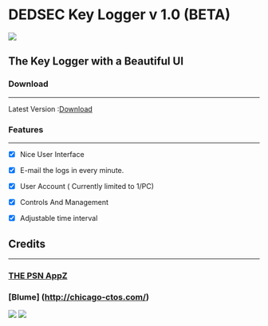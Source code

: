 # DEDSEC Key Logger v 1.0 (BETA)
![](http://i.imgur.com/60LYyEh.jpg)
## The Key Logger with a Beautiful UI

### Download
-------------

Latest Version :[Download]( https://github.com/PSNAppz/KeyLogger/releases/tag/v1.1a-beta)

### Features 
--------------------
- [x] Nice User Interface 
- [x] E-mail the logs in every minute.
- [x] User Account ( Currently limited to 1/PC)
- [X] Controls And Management
- [X] Adjustable time interval


## Credits
------
###  [THE PSN AppZ](http://thepsnappz.me )
###  [Blume] (http://chicago-ctos.com/)
![](http://i.imgur.com/PtaBPqJ.jpg)
![](http://i.imgur.com/MEqEABE.jpg)
